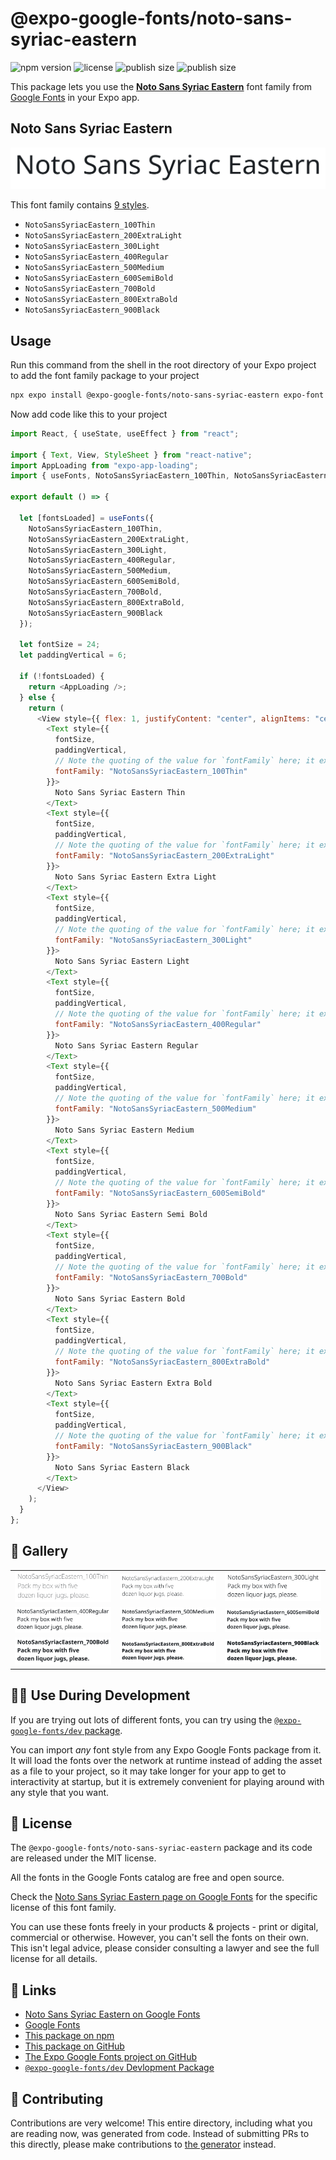 # @expo-google-fonts/noto-sans-syriac-eastern

![npm version](https://flat.badgen.net/npm/v/@expo-google-fonts/noto-sans-syriac-eastern)
![license](https://flat.badgen.net/github/license/expo/google-fonts)
![publish size](https://flat.badgen.net/packagephobia/install/@expo-google-fonts/noto-sans-syriac-eastern)
![publish size](https://flat.badgen.net/packagephobia/publish/@expo-google-fonts/noto-sans-syriac-eastern)

This package lets you use the [**Noto Sans Syriac Eastern**](https://fonts.google.com/specimen/Noto+Sans+Syriac+Eastern) font family from [Google Fonts](https://fonts.google.com/) in your Expo app.

## Noto Sans Syriac Eastern

![Noto Sans Syriac Eastern](./font-family.png)

This font family contains [9 styles](#-gallery).

- `NotoSansSyriacEastern_100Thin`
- `NotoSansSyriacEastern_200ExtraLight`
- `NotoSansSyriacEastern_300Light`
- `NotoSansSyriacEastern_400Regular`
- `NotoSansSyriacEastern_500Medium`
- `NotoSansSyriacEastern_600SemiBold`
- `NotoSansSyriacEastern_700Bold`
- `NotoSansSyriacEastern_800ExtraBold`
- `NotoSansSyriacEastern_900Black`

## Usage

Run this command from the shell in the root directory of your Expo project to add the font family package to your project

```sh
npx expo install @expo-google-fonts/noto-sans-syriac-eastern expo-font expo-app-loading
```

Now add code like this to your project

```js
import React, { useState, useEffect } from "react";

import { Text, View, StyleSheet } from "react-native";
import AppLoading from "expo-app-loading";
import { useFonts, NotoSansSyriacEastern_100Thin, NotoSansSyriacEastern_200ExtraLight, NotoSansSyriacEastern_300Light, NotoSansSyriacEastern_400Regular, NotoSansSyriacEastern_500Medium, NotoSansSyriacEastern_600SemiBold, NotoSansSyriacEastern_700Bold, NotoSansSyriacEastern_800ExtraBold, NotoSansSyriacEastern_900Black } from '@expo-google-fonts/noto-sans-syriac-eastern';

export default () => {

  let [fontsLoaded] = useFonts({
    NotoSansSyriacEastern_100Thin, 
    NotoSansSyriacEastern_200ExtraLight, 
    NotoSansSyriacEastern_300Light, 
    NotoSansSyriacEastern_400Regular, 
    NotoSansSyriacEastern_500Medium, 
    NotoSansSyriacEastern_600SemiBold, 
    NotoSansSyriacEastern_700Bold, 
    NotoSansSyriacEastern_800ExtraBold, 
    NotoSansSyriacEastern_900Black
  });

  let fontSize = 24;
  let paddingVertical = 6;

  if (!fontsLoaded) {
    return <AppLoading />;
  } else {
    return (
      <View style={{ flex: 1, justifyContent: "center", alignItems: "center" }}>
        <Text style={{
          fontSize,
          paddingVertical,
          // Note the quoting of the value for `fontFamily` here; it expects a string!
          fontFamily: "NotoSansSyriacEastern_100Thin"
        }}>
          Noto Sans Syriac Eastern Thin
        </Text>
        <Text style={{
          fontSize,
          paddingVertical,
          // Note the quoting of the value for `fontFamily` here; it expects a string!
          fontFamily: "NotoSansSyriacEastern_200ExtraLight"
        }}>
          Noto Sans Syriac Eastern Extra Light
        </Text>
        <Text style={{
          fontSize,
          paddingVertical,
          // Note the quoting of the value for `fontFamily` here; it expects a string!
          fontFamily: "NotoSansSyriacEastern_300Light"
        }}>
          Noto Sans Syriac Eastern Light
        </Text>
        <Text style={{
          fontSize,
          paddingVertical,
          // Note the quoting of the value for `fontFamily` here; it expects a string!
          fontFamily: "NotoSansSyriacEastern_400Regular"
        }}>
          Noto Sans Syriac Eastern Regular
        </Text>
        <Text style={{
          fontSize,
          paddingVertical,
          // Note the quoting of the value for `fontFamily` here; it expects a string!
          fontFamily: "NotoSansSyriacEastern_500Medium"
        }}>
          Noto Sans Syriac Eastern Medium
        </Text>
        <Text style={{
          fontSize,
          paddingVertical,
          // Note the quoting of the value for `fontFamily` here; it expects a string!
          fontFamily: "NotoSansSyriacEastern_600SemiBold"
        }}>
          Noto Sans Syriac Eastern Semi Bold
        </Text>
        <Text style={{
          fontSize,
          paddingVertical,
          // Note the quoting of the value for `fontFamily` here; it expects a string!
          fontFamily: "NotoSansSyriacEastern_700Bold"
        }}>
          Noto Sans Syriac Eastern Bold
        </Text>
        <Text style={{
          fontSize,
          paddingVertical,
          // Note the quoting of the value for `fontFamily` here; it expects a string!
          fontFamily: "NotoSansSyriacEastern_800ExtraBold"
        }}>
          Noto Sans Syriac Eastern Extra Bold
        </Text>
        <Text style={{
          fontSize,
          paddingVertical,
          // Note the quoting of the value for `fontFamily` here; it expects a string!
          fontFamily: "NotoSansSyriacEastern_900Black"
        }}>
          Noto Sans Syriac Eastern Black
        </Text>
      </View>
    );
  }
};
```

## 🔡 Gallery


||||
|-|-|-|
|![NotoSansSyriacEastern_100Thin](./NotoSansSyriacEastern_100Thin.ttf.png)|![NotoSansSyriacEastern_200ExtraLight](./NotoSansSyriacEastern_200ExtraLight.ttf.png)|![NotoSansSyriacEastern_300Light](./NotoSansSyriacEastern_300Light.ttf.png)||
|![NotoSansSyriacEastern_400Regular](./NotoSansSyriacEastern_400Regular.ttf.png)|![NotoSansSyriacEastern_500Medium](./NotoSansSyriacEastern_500Medium.ttf.png)|![NotoSansSyriacEastern_600SemiBold](./NotoSansSyriacEastern_600SemiBold.ttf.png)||
|![NotoSansSyriacEastern_700Bold](./NotoSansSyriacEastern_700Bold.ttf.png)|![NotoSansSyriacEastern_800ExtraBold](./NotoSansSyriacEastern_800ExtraBold.ttf.png)|![NotoSansSyriacEastern_900Black](./NotoSansSyriacEastern_900Black.ttf.png)||


## 👩‍💻 Use During Development

If you are trying out lots of different fonts, you can try using the [`@expo-google-fonts/dev` package](https://github.com/expo/google-fonts/tree/master/font-packages/dev#readme).

You can import _any_ font style from any Expo Google Fonts package from it. It will load the fonts over the network at runtime instead of adding the asset as a file to your project, so it may take longer for your app to get to interactivity at startup, but it is extremely convenient for playing around with any style that you want.


## 📖 License

The `@expo-google-fonts/noto-sans-syriac-eastern` package and its code are released under the MIT license.

All the fonts in the Google Fonts catalog are free and open source.

Check the [Noto Sans Syriac Eastern page on Google Fonts](https://fonts.google.com/specimen/Noto+Sans+Syriac+Eastern) for the specific license of this font family.

You can use these fonts freely in your products & projects - print or digital, commercial or otherwise. However, you can't sell the fonts on their own. This isn't legal advice, please consider consulting a lawyer and see the full license for all details.

## 🔗 Links

- [Noto Sans Syriac Eastern on Google Fonts](https://fonts.google.com/specimen/Noto+Sans+Syriac+Eastern)
- [Google Fonts](https://fonts.google.com/)
- [This package on npm](https://www.npmjs.com/package/@expo-google-fonts/noto-sans-syriac-eastern)
- [This package on GitHub](https://github.com/expo/google-fonts/tree/master/font-packages/noto-sans-syriac-eastern)
- [The Expo Google Fonts project on GitHub](https://github.com/expo/google-fonts)
- [`@expo-google-fonts/dev` Devlopment Package](https://github.com/expo/google-fonts/tree/master/font-packages/dev)

## 🤝 Contributing

Contributions are very welcome! This entire directory, including what you are reading now, was generated from code. Instead of submitting PRs to this directly, please make contributions to [the generator](https://github.com/expo/google-fonts/tree/master/packages/generator) instead.
